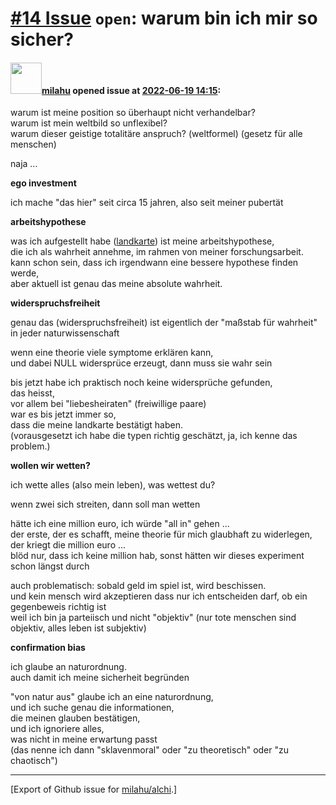 # [\#14 Issue](https://github.com/milahu/alchi/issues/14) `open`: warum bin ich mir so sicher?

#### <img src="https://private-avatars.githubusercontent.com/u/12958815?jwt=eyJhbGciOiJIUzI1NiIsInR5cCI6IkpXVCJ9.eyJpc3MiOiJnaXRodWIuY29tIiwiYXVkIjoicmF3LmdpdGh1YnVzZXJjb250ZW50LmNvbSIsImtleSI6ImtleTEiLCJleHAiOjE3MzQ2NTYyMjAsIm5iZiI6MTczNDY1NTAyMCwicGF0aCI6Ii91LzEyOTU4ODE1In0.gNRkYbc2s1ZZSqkuSJ21Iovc8EwSLN_Ll51J4GeGe20&v=4" width="50">[milahu](https://github.com/milahu) opened issue at [2022-06-19 14:15](https://github.com/milahu/alchi/issues/14):

warum ist meine position so überhaupt nicht verhandelbar?  
warum ist mein weltbild so unflexibel?  
warum dieser geistige totalitäre anspruch? (weltformel) (gesetz für alle
menschen)

naja ...

**ego investment**

ich mache "das hier" seit circa 15 jahren, also seit meiner pubertät

**arbeitshypothese**

was ich aufgestellt habe
([landkarte](https://milahu.github.io/alchi/src/alchi-maps/public/alchi-maps.html))
ist meine arbeitshypothese,  
die ich als wahrheit annehme, im rahmen von meiner forschungsarbeit.  
kann schon sein, dass ich irgendwann eine bessere hypothese finden
werde,  
aber aktuell ist genau das meine absolute wahrheit.

**widerspruchsfreiheit**

genau das (widerspruchsfreiheit) ist eigentlich der "maßstab für
wahrheit" in jeder naturwissenschaft

wenn eine theorie viele symptome erklären kann,  
und dabei NULL widersprüce erzeugt, dann muss sie wahr sein

bis jetzt habe ich praktisch noch keine widersprüche gefunden,  
das heisst,  
vor allem bei "liebesheiraten" (freiwillige paare)  
war es bis jetzt immer so,  
dass die meine landkarte bestätigt haben.  
(vorausgesetzt ich habe die typen richtig geschätzt, ja, ich kenne das
problem.)

**wollen wir wetten?**

ich wette alles (also mein leben), was wettest du?

wenn zwei sich streiten, dann soll man wetten

hätte ich eine million euro, ich würde "all in" gehen ...  
der erste, der es schafft, meine theorie für mich glaubhaft zu
widerlegen, der kriegt die million euro ...  
blöd nur, dass ich keine million hab, sonst hätten wir dieses experiment
schon längst durch

auch problematisch: sobald geld im spiel ist, wird beschissen.  
und kein mensch wird akzeptieren dass nur ich entscheiden darf, ob ein
gegenbeweis richtig ist  
weil ich bin ja parteiisch und nicht "objektiv" (nur tote menschen sind
objektiv, alles leben ist subjektiv)

**confirmation bias**

ich glaube an naturordnung.  
auch damit ich meine sicherheit begründen

"von natur aus" glaube ich an eine naturordnung,  
und ich suche genau die informationen,  
die meinen glauben bestätigen,  
und ich ignoriere alles,  
was nicht in meine erwartung passt  
(das nenne ich dann "sklavenmoral" oder "zu theoretisch" oder "zu
chaotisch")

------------------------------------------------------------------------

\[Export of Github issue for
[milahu/alchi](https://github.com/milahu/alchi).\]
